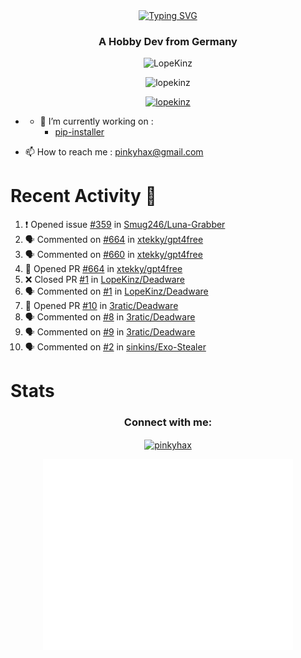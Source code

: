 <div align=center>
<a href="https://git.io/typing-svg"><img src="https://readme-typing-svg.herokuapp.com?font=Fira+Code&pause=1000&center=true&multiline=true&width=435&height=55&lines=Lopekinz;Advanced+Python+Developer" alt="Typing SVG" /></a>
</div>
<h3 align="center">A Hobby Dev from Germany</h3>

<p align="center"> <img src="https://img.shields.io/github/followers/LopeKinz?label=Follow&style=social)](https://github.com/LopeKinz" alt="LopeKinz" /> </p>
<p align="center"> <img src="https://komarev.com/ghpvc/?username=lopekinz&label=Profile%20views&color=0e75b6&style=flat" alt="lopekinz" /> </p>

<p align="center"> <a href="https://github.com/ryo-ma/github-profile-trophy"><img src="https://github-profile-trophy.vercel.app/?username=lopekinz&theme=onedark" alt="lopekinz" /></a> </p>

* - 🔭 I’m currently working on :
     * [pip-installer](https://www.github.com/LopeKinz/pip-installer)

- 📫 How to reach me : [pinkyhax@gmail.com](mailto:pinkyhax@gmail.com)

# Recent Activity 🎉
<!--START_SECTION:activity-->
1. ❗ Opened issue [#359](https://github.com/Smug246/Luna-Grabber/issues/359) in [Smug246/Luna-Grabber](https://github.com/Smug246/Luna-Grabber)
2. 🗣 Commented on [#664](https://github.com/xtekky/gpt4free/issues/664) in [xtekky/gpt4free](https://github.com/xtekky/gpt4free)
3. 🗣 Commented on [#660](https://github.com/xtekky/gpt4free/issues/660) in [xtekky/gpt4free](https://github.com/xtekky/gpt4free)
4. 💪 Opened PR [#664](https://github.com/xtekky/gpt4free/pull/664) in [xtekky/gpt4free](https://github.com/xtekky/gpt4free)
5. ❌ Closed PR [#1](https://github.com/LopeKinz/Deadware/pull/1) in [LopeKinz/Deadware](https://github.com/LopeKinz/Deadware)
6. 🗣 Commented on [#1](https://github.com/LopeKinz/Deadware/issues/1) in [LopeKinz/Deadware](https://github.com/LopeKinz/Deadware)
7. 💪 Opened PR [#10](https://github.com/3ratic/Deadware/pull/10) in [3ratic/Deadware](https://github.com/3ratic/Deadware)
8. 🗣 Commented on [#8](https://github.com/3ratic/Deadware/issues/8) in [3ratic/Deadware](https://github.com/3ratic/Deadware)
9. 🗣 Commented on [#9](https://github.com/3ratic/Deadware/issues/9) in [3ratic/Deadware](https://github.com/3ratic/Deadware)
10. 🗣 Commented on [#2](https://github.com/sinkins/Exo-Stealer/issues/2) in [sinkins/Exo-Stealer](https://github.com/sinkins/Exo-Stealer)
<!--END_SECTION:activity-->


# Stats
<h3 align="center">Connect with me:</h3>
<p align="center">
<a href="https://instagram.com/pinkyhax" target="blank"><img align="center" src="https://raw.githubusercontent.com/rahuldkjain/github-profile-readme-generator/master/src/images/icons/Social/instagram.svg" alt="pinkyhax" height="30" width="40" /></a>
</p>

<p align=center>
  <img align="center" src="/github-metrics.svg" alt="Metrics" width="400">
</p>


